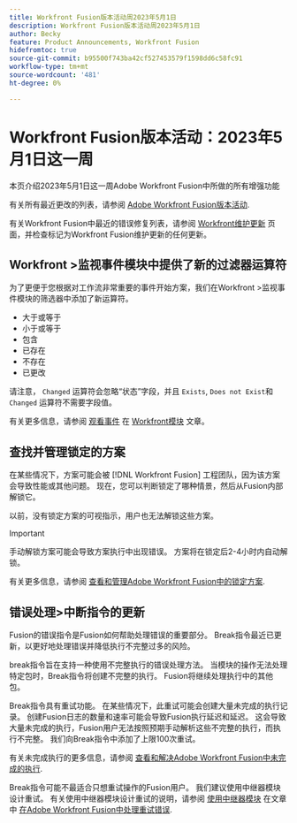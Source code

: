 ```yaml
---
title: Workfront Fusion版本活动周2023年5月1日
description: Workfront Fusion版本活动周2023年5月1日
author: Becky
feature: Product Announcements, Workfront Fusion
hidefromtoc: true
source-git-commit: b95500f743ba42cf527453579f1598dd6c58fc91
workflow-type: tm+mt
source-wordcount: '481'
ht-degree: 0%

---
```


# Workfront Fusion版本活动：2023年5月1日这一周

本页介绍2023年5月1日这一周Adobe Workfront Fusion中所做的所有增强功能

有关所有最近更改的列表，请参阅 [Adobe Workfront Fusion版本活动](../../../product-announcements/product-releases/fusion-release-activity/fusion-release-activity.md).

有关Workfront Fusion中最近的错误修复列表，请参阅 [Workfront维护更新](https://experienceleague.adobe.com/docs/workfront-known-issues/releases/current-updates.html) 页面，并检查标记为Workfront Fusion维护更新的任何更新。

## Workfront >监视事件模块中提供了新的过滤器运算符

为了更便于您根据对工作流非常重要的事件开始方案，我们在Workfront >监视事件模块的筛选器中添加了新运算符。

* 大于或等于
* 小于或等于
* 包含
* 已存在
* 不存在
* 已更改

请注意， `Changed` 运算符会忽略“状态”字段，并且 `Exists`, `Does not Exist`和 `Changed` 运算符不需要字段值。

有关更多信息，请参阅 [观看事件](/help/quicksilver/workfront-fusion/apps-and-their-modules/workfront-modules.md#watch-events) 在 [Workfront模块](/help/quicksilver/workfront-fusion/apps-and-their-modules/workfront-modules.md) 文章。

## 查找并管理锁定的方案

在某些情况下，方案可能会被 [!DNL Workfront Fusion] 工程团队，因为该方案会导致性能或其他问题。 现在，您可以判断锁定了哪种情景，然后从Fusion内部解锁它。

以前，没有锁定方案的可视指示，用户也无法解锁这些方案。

>[!IMPORTANT]
>
>手动解锁方案可能会导致方案执行中出现错误。 方案将在锁定后2-4小时内自动解锁。

有关更多信息，请参阅 [查看和管理Adobe Workfront Fusion中的锁定方案](/help/quicksilver/workfront-fusion/scenarios/view-and-manage-locked-scenarios.md).

## 错误处理>中断指令的更新

Fusion的错误指令是Fusion如何帮助处理错误的重要部分。 Break指令最近已更新，以更好地处理错误并降低执行不完整过多的风险。

break指令旨在支持一种使用不完整执行的错误处理方法。 当模块的操作无法处理特定包时，Break指令将创建不完整的执行。 Fusion将继续处理执行中的其他包。

Break指令具有重试功能。 在某些情况下，此重试可能会创建大量未完成的执行记录。 创建Fusion日志的数量和速率可能会导致Fusion执行延迟和延迟。 这会导致大量未完成的执行，Fusion用户无法按照预期手动解析这些不完整的执行，而执行不完整。 我们向Break指令中添加了上限100次重试。

有关未完成执行的更多信息，请参阅 [查看和解决Adobe Workfront Fusion中未完成的执行](/help/quicksilver/workfront-fusion/scenarios/view-and-resolve-incomplete-executions.md).

Break指令可能不最适合只想重试操作的Fusion用户。 我们建议使用中继器模块设计重试。 有关使用中继器模块设计重试的说明，请参阅 [使用中继器模块](/help/quicksilver/workfront-fusion/errors/retry.md#use-the-repeater-module) 在文章中 [在Adobe Workfront Fusion中处理重试错误](/help/quicksilver/workfront-fusion/errors/retry.md).
